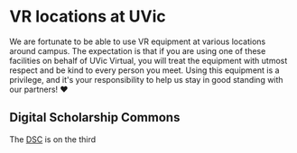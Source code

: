 # VR locations at UVic
We are fortunate to be able to use VR equipment at various locations around campus. The expectation is that if you are using one of these facilities on behalf of UVic Virtual, you will treat the equipment with utmost respect and be kind to every person you meet. Using this equipment is a privilege, and it's your responsibility to help us stay in good standing with our partners! :heart:

## Digital Scholarship Commons
The [DSC](https://onlineacademiccommunity.uvic.ca/dsc/vr/) is on the third 
